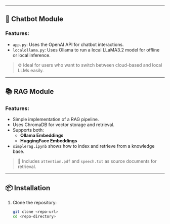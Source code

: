 
---

## 🤖 Chatbot Module

### Features:
- `app.py`: Uses the OpenAI API for chatbot interactions.
- `localollama.py`: Uses Ollama to run a local LLaMA3.2 model for offline or local inference.

> ⚙️ Ideal for users who want to switch between cloud-based and local LLMs easily.

---

## 📚 RAG Module

### Features:
- Simple implementation of a RAG pipeline.
- Uses ChromaDB for vector storage and retrieval.
- Supports both:
  - **Ollama Embeddings**
  - **HuggingFace Embeddings**
- `simplerag.ipynb` shows how to index and retrieve from a knowledge base.

> 📝 Includes `attention.pdf` and `speech.txt` as source documents for retrieval.

---

## 📦 Installation

1. Clone the repository:
   ```bash
   git clone <repo-url>
   cd <repo-directory>
